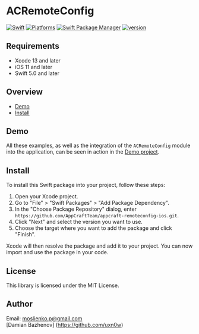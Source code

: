 # ACRemoteConfig

[![Swift](https://img.shields.io/badge/Swift-5-orange?style=flat-square)](https://img.shields.io/badge/Swift-5-Orange?style=flat-square)
[![Platforms](https://img.shields.io/badge/Platforms-iOS-yellowgreen?style=flat-square)](https://img.shields.io/badge/Platforms-iOS?style=flat-square)
[![Swift Package Manager](https://img.shields.io/badge/Swift_Package_Manager-compatible-orange?style=flat-square)](https://img.shields.io/badge/Swift_Package_Manager-compatible-orange?style=flat-square)
[![version](https://img.shields.io/badge/version-1.0.1-white.svg)](https://semver.org)

## Requirements
- Xcode 13 and later
- iOS 11 and later
- Swift 5.0 and later

## Overview
* [Demo](#demo)
* [Install](#install)

## Demo
All these examples, as well as the integration of the `ACRemoteConfig` module into the application, can be seen in action in the [Demo project](/Demo).

## Install
To install this Swift package into your project, follow these steps:

1. Open your Xcode project.
2. Go to "File" > "Swift Packages" > "Add Package Dependency".
3. In the "Choose Package Repository" dialog, enter `https://github.com/AppCraftTeam/appcraft-remoteconfig-ios.git`.
4. Click "Next" and select the version you want to use.
5. Choose the target where you want to add the package and click "Finish".

Xcode will then resolve the package and add it to your project. You can now import and use the package in your code.

## License
This library is licensed under the MIT License.

## Author
Email: <moslienko.p@gmail.com> <br>
[Damian Bazhenov] (https://github.com/uxn0w)